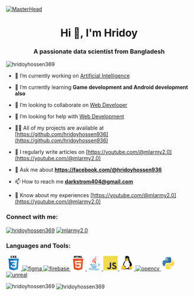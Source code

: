 [![MasterHead](https://media.licdn.com/dms/image/D563DAQFIJGy_J4EvYA/image-scale_191_1128/0/1666883668428?e=1675425600&v=beta&t=q5S0E-n5z-gDvzZPdOvK7oorksu-JESWk3DdbbvU2ss)](https://codegrills.in)

<h1 align="center">Hi 👋, I'm Hridoy</h1>
<h3 align="center">A passionate data scientist from Bangladesh</h3>

<p align="left"> <img src="https://komarev.com/ghpvc/?username=hridoyhossen369&label=Profile%20views&color=0e75b6&style=flat" alt="hridoyhossen369" /> </p>

- 🔭 I’m currently working on [Artificial Intelligence](mlarmy.com)

- 🌱 I’m currently learning **Game development and Android development also**

- 👯 I’m looking to collaborate on [Web Developer](https://facebook.com/@hridoyhossen936)

- 🤝 I’m looking for help with [Web Development](https://facebook.com/@hridoyhossen936)

- 👨‍💻 All of my projects are available at [https://github.com/hridoyhossen936](https://github.com/hridoyhossen936)

- 📝 I regularly write articles on [https://youtube.com/@mlarmy2.0](https://youtube.com/@mlarmy2.0)

- 💬 Ask me about **https://facebook.com/@hridoyhossen936**

- 📫 How to reach me **darkstrom404@gmail.com**

- 📄 Know about my experiences [https://youtube.com/@mlarmy2.0](https://youtube.com/@mlarmy2.0)

<h3 align="left">Connect with me:</h3>
<p align="left">
<a href="https://fb.com/hridoyhossen369" target="blank"><img align="center" src="https://raw.githubusercontent.com/rahuldkjain/github-profile-readme-generator/master/src/images/icons/Social/facebook.svg" alt="hridoyhossen369" height="30" width="40" /></a>
<a href="https://www.youtube.com/c/mlarmy2.0" target="blank"><img align="center" src="https://raw.githubusercontent.com/rahuldkjain/github-profile-readme-generator/master/src/images/icons/Social/youtube.svg" alt="mlarmy2.0" height="30" width="40" /></a>
</p>

<h3 align="left">Languages and Tools:</h3>
<p align="left"> <a href="https://www.w3schools.com/css/" target="_blank" rel="noreferrer"> <img src="https://raw.githubusercontent.com/devicons/devicon/master/icons/css3/css3-original-wordmark.svg" alt="css3" width="40" height="40"/> </a> <a href="https://www.figma.com/" target="_blank" rel="noreferrer"> <img src="https://www.vectorlogo.zone/logos/figma/figma-icon.svg" alt="figma" width="40" height="40"/> </a> <a href="https://firebase.google.com/" target="_blank" rel="noreferrer"> <img src="https://www.vectorlogo.zone/logos/firebase/firebase-icon.svg" alt="firebase" width="40" height="40"/> </a> <a href="https://www.w3.org/html/" target="_blank" rel="noreferrer"> <img src="https://raw.githubusercontent.com/devicons/devicon/master/icons/html5/html5-original-wordmark.svg" alt="html5" width="40" height="40"/> </a> <a href="https://www.java.com" target="_blank" rel="noreferrer"> <img src="https://raw.githubusercontent.com/devicons/devicon/master/icons/java/java-original.svg" alt="java" width="40" height="40"/> </a> <a href="https://developer.mozilla.org/en-US/docs/Web/JavaScript" target="_blank" rel="noreferrer"> <img src="https://raw.githubusercontent.com/devicons/devicon/master/icons/javascript/javascript-original.svg" alt="javascript" width="40" height="40"/> </a> <a href="https://www.linux.org/" target="_blank" rel="noreferrer"> <img src="https://raw.githubusercontent.com/devicons/devicon/master/icons/linux/linux-original.svg" alt="linux" width="40" height="40"/> </a> <a href="https://opencv.org/" target="_blank" rel="noreferrer"> <img src="https://www.vectorlogo.zone/logos/opencv/opencv-icon.svg" alt="opencv" width="40" height="40"/> </a> <a href="https://www.python.org" target="_blank" rel="noreferrer"> <img src="https://raw.githubusercontent.com/devicons/devicon/master/icons/python/python-original.svg" alt="python" width="40" height="40"/> </a> <a href="https://unrealengine.com/" target="_blank" rel="noreferrer"> <img src="https://raw.githubusercontent.com/kenangundogan/fontisto/036b7eca71aab1bef8e6a0518f7329f13ed62f6b/icons/svg/brand/unreal-engine.svg" alt="unreal" width="40" height="40"/> </a> </p>

<p><img align="left" src="https://github-readme-stats.vercel.app/api/top-langs?username=hridoyhossen369&show_icons=true&locale=en&layout=compact" alt="hridoyhossen369" /></p>

<p>&nbsp;<img align="center" src="https://github-readme-stats.vercel.app/api?username=hridoyhossen369&show_icons=true&locale=en" alt="hridoyhossen369" /></p>
